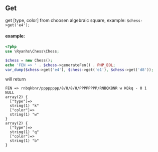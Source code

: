 ## Get

get [type, color] from choosen algebraic square, example: `$chess->get('e4');`

#### example:
```php
<?php
use \Ryanhs\Chess\Chess;

$chess = new Chess();
echo 'FEN => ' . $chess->generateFen() . PHP_EOL;
var_dump($chess->get('e4'), $chess->get('e1'), $chess->get('d8'));
```
will return
```text
FEN => rnbqkbnr/pppppppp/8/8/8/8/PPPPPPPP/RNBQKBNR w KQkq - 0 1
NULL
array(2) {
  ["type"]=>
  string(1) "k"
  ["color"]=>
  string(1) "w"
}
array(2) {
  ["type"]=>
  string(1) "q"
  ["color"]=>
  string(1) "b"
}
```
